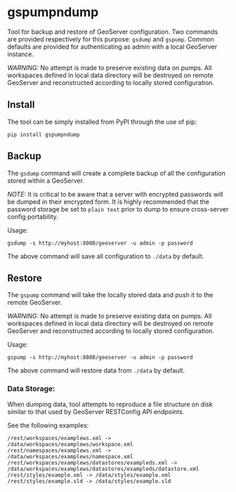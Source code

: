 # gspumpndump
Tool for backup and restore of GeoServer configuration. Two commands are provided respectively for this purpose: 
`gsdump` and `gspump`. Common defaults are provided for authenticating as admin with a local GeoServer instance.

_WARNING:_ No attempt is made to preserve existing data on pumps.  All workspaces defined in local data directory will
be destroyed on remote GeoServer and reconstructed according to locally stored configuration.

## Install

The tool can be simply installed from PyPI through the use of pip:

```
pip install gspumpndump
```

## Backup

The `gsdump` command will create a complete backup of all the configuration stored within a GeoServer.

_NOTE:_ It is
critical to be aware that a server with encrypted passwords will be dumped in their encrypted form. It is highly
recommended that the password storage be set to `plain text` prior to dump to ensure cross-server config portability.

Usage:
```
gsdump -s http://myhost:8080/geoserver -u admin -p password
```

The above command will save all configuration to `./data` by default.

## Restore

The `gspump` command will take the locally stored data and push it to the remote GeoServer.

_WARNING:_ No attempt is made to preserve existing data on pumps.  All workspaces defined in local data directory will
be destroyed on remote GeoServer and reconstructed according to locally stored configuration.

Usage:
```
gspump -s http://myhost:8080/geoserver -u admin -p password
```

The above command will restore data from `./data` by default.

### Data Storage:
When dumping data, tool attempts to reproduce a file structure on disk similar to that used by GeoServer RESTConfig
API endpoints.

See the following examples:

```
/rest/workspaces/examplews.xml -> /data/workspaces/examplews/workspace.xml
/rest/namespaces/examplews.xml -> /data/workspaces/examplews/namespace.xml
/rest/workspaces/examplews/datastores/exampleds.xml -> /data/workspaces/examplews/datastores/exampleds/datastore.xml
/rest/styles/example.xml -> /data/styles/example.xml
/rest/styles/example.sld -> /data/styles/example.sld
```

